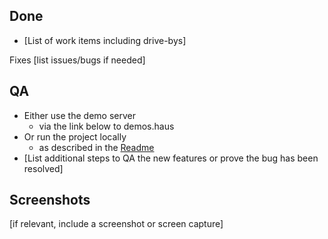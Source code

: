 ## Done

- [List of work items including drive-bys]

Fixes [list issues/bugs if needed]

## QA

- Either use the demo server
  - via the link below to demos.haus
- Or run the project locally
  - as described in the [Readme](https://github.com/canonical/lxd-ui#setting-up-for-development)
- [List additional steps to QA the new features or prove the bug has been resolved]

## Screenshots

[if relevant, include a screenshot or screen capture]